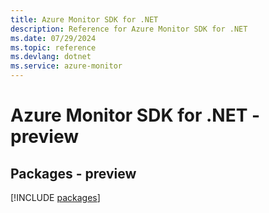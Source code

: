 ```yaml
---
title: Azure Monitor SDK for .NET
description: Reference for Azure Monitor SDK for .NET
ms.date: 07/29/2024
ms.topic: reference
ms.devlang: dotnet
ms.service: azure-monitor
---
```

# Azure Monitor SDK for .NET - preview
## Packages - preview
[!INCLUDE [packages](monitor-index.md)]